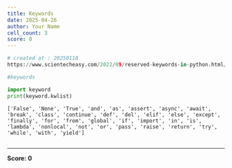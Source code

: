 ```yaml
---
title: Keywords
date: 2025-04-26
author: Your Name
cell_count: 3
score: 0
---
```


```python
# created at : 20250118
https://www.scientecheasy.com/2022/09/reserved-keywords-in-python.html/

#keywords
```


```python
import keyword
print(keyword.kwlist)
```

    ['False', 'None', 'True', 'and', 'as', 'assert', 'async', 'await', 'break', 'class', 'continue', 'def', 'del', 'elif', 'else', 'except', 'finally', 'for', 'from', 'global', 'if', 'import', 'in', 'is', 'lambda', 'nonlocal', 'not', 'or', 'pass', 'raise', 'return', 'try', 'while', 'with', 'yield']



```python

```


---
**Score: 0**